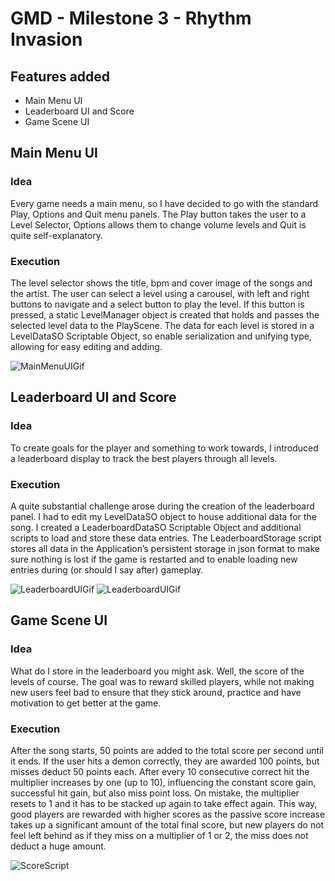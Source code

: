 # GMD - Milestone 3 - Rhythm Invasion

## Features added
* Main Menu UI
* Leaderboard UI and Score
* Game Scene UI

## Main Menu UI

### Idea
Every game needs a main menu, so I have decided to go with the standard Play, Options and Quit menu panels. The Play button takes the user to a Level Selector, Options allows them to change volume levels and Quit is quite self-explanatory. 

### Execution
The level selector shows the title, bpm and cover image of the songs and the artist. The user can select a level using a carousel, with left and right buttons to navigate and a select button to play the level. If this button is pressed, a static LevelManager object is created that holds and passes the selected level data to the PlayScene. The data for each level is stored in a LevelDataSO Scriptable Object, so enable serialization and unifying type, allowing for easy editing and adding.

![MainMenuUIGif](./Blog%20Post%20Images/Milestone%203/MainMenuUIGif.gif)

## Leaderboard UI and Score

### Idea
To create goals for the player and something to work towards, I introduced a leaderboard display to track the best players through all levels.
### Execution
A quite substantial challenge arose during the creation of the leaderboard panel. I had to edit my LevelDataSO object to house additional data for the song. I created a LeaderboardDataSO Scriptable Object and additional scripts to load and store these data entries. The LeaderboardStorage script stores all data in the Application’s persistent storage in json format to make sure nothing is lost if the game is restarted and to enable loading new entries during (or should I say after) gameplay. 

![LeaderboardUIGif](./Blog%20Post%20Images/Milestone%203/LeaderboardUIGif.gif)
![LeaderboardUIGif](./Blog%20Post%20Images/Milestone%203/ScoreGif.gif)



## Game Scene UI

### Idea
What do I store in the leaderboard you might ask. Well, the score of the levels of course. The goal was to reward skilled players, while not making new users feel bad to ensure that they stick around, practice and have motivation to get better at the game.
### Execution
After the song starts, 50 points are added to the total score per second until it ends. If the user hits a demon correctly, they are awarded 100 points, but misses deduct 50 points each. After every 10 consecutive correct hit the multiplier increases by one (up to 10), influencing the constant score gain, successful hit gain, but also miss point loss. On mistake, the multiplier resets to 1 and it has to be stacked up again to take effect again. This way, good players are rewarded with higher scores as the passive score increase takes up a significant amount of the total final score, but new players do not feel left behind as if they miss on a multiplier of 1 or 2, the miss does not deduct a huge amount.

![ScoreScript](./Blog%20Post%20Images/Milestone%203/ScoreScript.png)

